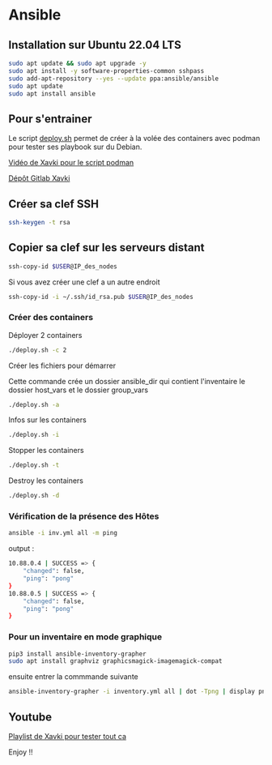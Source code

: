 # Ansible 

## Installation sur Ubuntu 22.04 LTS
```bash
sudo apt update && sudo apt upgrade -y
sudo apt install -y software-properties-common sshpass
sudo add-apt-repository --yes --update ppa:ansible/ansible
sudo apt update
sudo apt install ansible
```

## Pour s'entrainer
Le script [deploy.sh](Script/deploy-ansible.sh) permet de créer à la volée des containers avec podman pour tester ses playbook sur du Debian.

[Vidéo de Xavki pour le script podman](https://www.youtube.com/watch?v=Ia9nwOLernk&list=PLn6POgpklwWoCpLKOSw3mXCqbRocnhrh-&index=129)


[ Dépôt Gitlab Xavki](https://gitlab.com/xavki/presentation-ansible-fr/-/tree/master/14-plateforme-dev-docker)

## Créer sa clef SSH
```bash
ssh-keygen -t rsa
```

## Copier sa clef sur les serveurs distant
```bash
ssh-copy-id $USER@IP_des_nodes
```
Si vous avez créer une clef a un autre endroit
```bash
ssh-copy-id -i ~/.ssh/id_rsa.pub $USER@IP_des_nodes
```

### Créer des containers
Déployer 2 containers
```bash
./deploy.sh -c 2
```

Créer les fichiers pour démarrer

Cette commande crée un dossier ansible_dir qui contient l'inventaire le dossier host_vars et le dossier group_vars
```bash
./deploy.sh -a
```

Infos sur les containers
```bash
./deploy.sh -i
```

Stopper les containers
```bash
./deploy.sh -t
```

Destroy les containers
```bash
./deploy.sh -d
```

### Vérification de la présence des Hôtes
```bash
ansible -i inv.yml all -m ping   
```

output :
```bash
10.88.0.4 | SUCCESS => {
    "changed": false,
    "ping": "pong"
}
10.88.0.5 | SUCCESS => {
    "changed": false,
    "ping": "pong"
}
```

### Pour un inventaire en mode graphique
```bash
pip3 install ansible-inventory-grapher
sudo apt install graphviz graphicsmagick-imagemagick-compat
```
ensuite entrer la commmande suivante
```bash
ansible-inventory-grapher -i inventory.yml all | dot -Tpng | display png:-
```

## Youtube
[Playlist de Xavki pour tester tout ca](https://www.youtube.com/playlist?list=PLn6POgpklwWoCpLKOSw3mXCqbRocnhrh-)

Enjoy !!